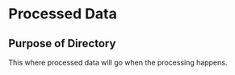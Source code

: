 # Processed Data
## Purpose of Directory
This where processed data will go when the processing happens.
